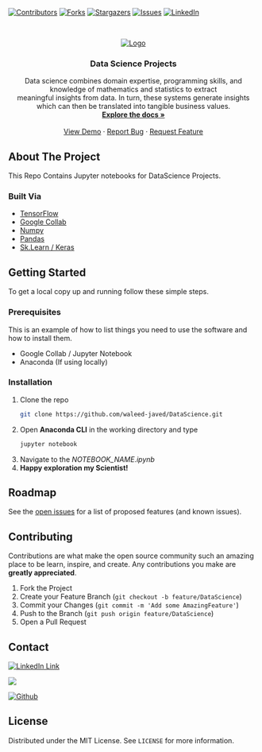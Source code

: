 <!--
*** To avoid retyping too much info. Do a search and replace for the following:
*** waleed-javed, repo_name, codeChaudhary, waleedjavied@gmail.com, project_title, project_description
-->

<!-- PROJECT SHIELDS -->
<!--
*** I'm using markdown "reference style" links for readability.
*** Reference links are enclosed in brackets [ ] instead of parentheses ( ).
*** See the bottom of this document for the declaration of the reference variables
*** for contributors-url, forks-url, etc. This is an optional, concise syntax you may use.
*** https://www.markdownguide.org/basic-syntax/#reference-style-links
-->
[![Contributors][contributors-shield]][contributors-url]
[![Forks][forks-shield]][forks-url]
[![Stargazers][stars-shield]][stars-url]
[![Issues][issues-shield]][issues-url]
[![LinkedIn][linkedin-shield]][linkedin-url]
<!-- [![MIT License][license-shield]][license-url] -->


<!-- PROJECT LOGO -->
<br />
<p align="center">
  <a href="https://github.com/waleed-javed/DataScience">
    <img src="https://pakwired.com/wp-content/uploads/2019/07/what-is-data-science.jpg" alt="Logo">
  </a>

  <h3 align="center">Data Science Projects</h3>

  <p align="center">
    Data science combines domain expertise, programming skills, and knowledge of mathematics and statistics to extract <br> meaningful insights from data. In turn, these systems generate insights which can then be translated into tangible business values.
    <br />
    <a href="https://github.com/waleed-javed/DataScience"><strong>Explore the docs »</strong></a>
    <br />
    <br />
    <a href="https://github.com/waleed-javed/DataScience">View Demo</a>
    ·
    <a href="https://github.com/waleed-javed/DataScience/issues">Report Bug</a>
    ·
    <a href="https://github.com/waleed-javed/DataScience/issues">Request Feature</a>
  </p>
</p>





<!-- ABOUT THE PROJECT -->
## About The Project
This Repo Contains Jupyter notebooks for DataScience Projects.

### Built Via

* [TensorFlow]()
* [Google Collab]()
* [Numpy]()
* [Pandas]()
* [Sk.Learn / Keras]()


<!-- GETTING STARTED -->
## Getting Started

To get a local copy up and running follow these simple steps.

### Prerequisites

This is an example of how to list things you need to use the software and how to install them.
* Google Collab / Jupyter Notebook
* Anaconda (If using locally)
### Installation

1. Clone the repo
   ```sh
   git clone https://github.com/waleed-javed/DataScience.git
   ```
2. Open **Anaconda CLI** in the working directory and type
   ```sh
   jupyter notebook
   ```
3. Navigate to the *NOTEBOOK_NAME.ipynb*
4. **Happy exploration my Scientist!** 


<!-- USAGE EXAMPLES -->

<!-- ** ## Usage
Use this space to show useful examples of how a project can be used. Additional screenshots, code examples and demos work well in this space. You may also link to more resources.
_For more examples, please refer to the [Documentation](https://example.com)_
-->

<!-- ROADMAP -->
## Roadmap

See the [open issues](https://github.com/waleed-javed/DataScience/issues) for a list of proposed features (and known issues).



<!-- CONTRIBUTING -->
## Contributing

Contributions are what make the open source community such an amazing place to be learn, inspire, and create. Any contributions you make are **greatly appreciated**.

1. Fork the Project
2. Create your Feature Branch (`git checkout -b feature/DataScience`)
3. Commit your Changes (`git commit -m 'Add some AmazingFeature'`)
4. Push to the Branch (`git push origin feature/DataScience`)
5. Open a Pull Request



<!-- CONTACT -->
## Contact

[![LinkedIn Link](https://img.shields.io/badge/Waleed-Connect-blue?style=social&logo=linkedin&longCache=true&style=social&label=Waleed
)](https://www.linkedin.com/in/waleed-javed)

[![](https://img.shields.io/badge/Twitter-Waleed--Javed-blue?logo=twitter&style=social)](https://twitter.com/codeChaudhary)

[![Github](https://img.shields.io/badge/Github-Waleed--javed-black?logo=github&style=social)](https://github.com/waleed-javed/TaskDistributionModule)



<!-- LICENSE -->
## License

Distributed under the MIT License. See `LICENSE` for more information.



<!-- ACKNOWLEDGEMENTS 
## Acknowledgements

* []()
* []()
* []()

-->



<!-- MARKDOWN LINKS & IMAGES -->
<!-- https://www.markdownguide.org/basic-syntax/#reference-style-links -->
[contributors-shield]: https://img.shields.io/github/contributors/waleed-javed/DataScience.svg?style=for-the-badge
[contributors-url]: https://github.com/waleed-javed/DataScience/graphs/contributors
[forks-shield]: https://img.shields.io/github/forks/waleed-javed/DataScience.svg?style=for-the-badge
[forks-url]: https://github.com/waleed-javed/DataScience/network/members
[stars-shield]: https://img.shields.io/github/stars/waleed-javed/DataScience.svg?style=for-the-badge
[stars-url]: https://github.com/waleed-javed/DataScience/stargazers
[issues-shield]: https://img.shields.io/github/issues/waleed-javed/DataScience.svg?style=for-the-badge
[issues-url]: https://github.com/waleed-javed/DataScience/issues
[license-shield]: https://img.shields.io/github/license/waleed-javed/DataScience.svg?style=for-the-badge
[license-url]: https://github.com/waleed-javed/DataScience/blob/master/LICENSE.txt
[linkedin-shield]: https://img.shields.io/badge/-LinkedIn-black.svg?style=for-the-badge&logo=linkedin&colorB=555
[linkedin-url]: https://linkedin.com/in/waleed-javed

